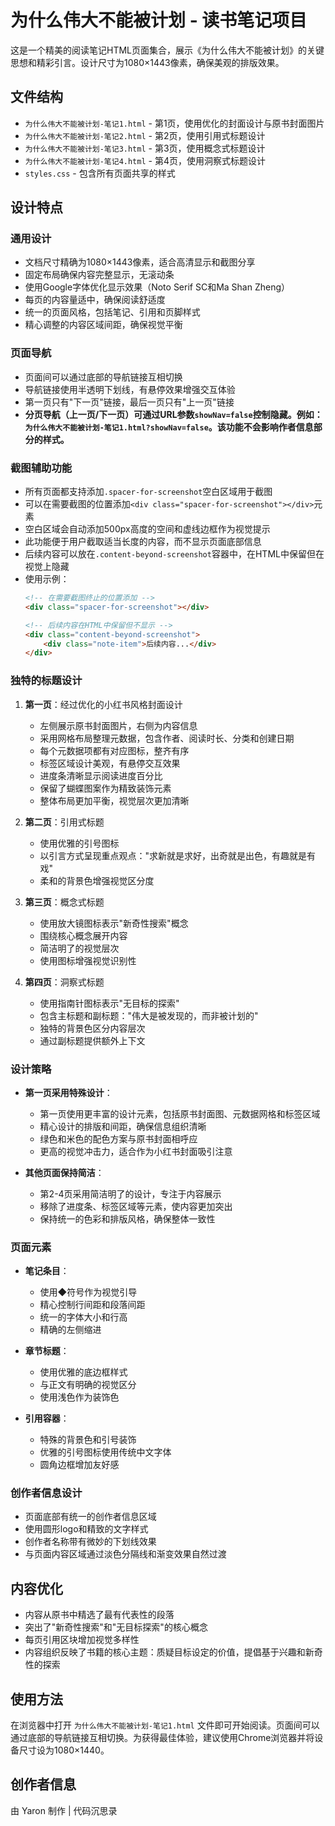 # 为什么伟大不能被计划 - 读书笔记项目

这是一个精美的阅读笔记HTML页面集合，展示《为什么伟大不能被计划》的关键思想和精彩引言。设计尺寸为1080×1443像素，确保美观的排版效果。

## 文件结构

- `为什么伟大不能被计划-笔记1.html` - 第1页，使用优化的封面设计与原书封面图片
- `为什么伟大不能被计划-笔记2.html` - 第2页，使用引用式标题设计
- `为什么伟大不能被计划-笔记3.html` - 第3页，使用概念式标题设计
- `为什么伟大不能被计划-笔记4.html` - 第4页，使用洞察式标题设计
- `styles.css` - 包含所有页面共享的样式

## 设计特点

### 通用设计

- 文档尺寸精确为1080×1443像素，适合高清显示和截图分享
- 固定布局确保内容完整显示，无滚动条
- 使用Google字体优化显示效果（Noto Serif SC和Ma Shan Zheng）
- 每页的内容量适中，确保阅读舒适度
- 统一的页面风格，包括笔记、引用和页脚样式
- 精心调整的内容区域间距，确保视觉平衡

### 页面导航

- 页面间可以通过底部的导航链接互相切换
- 导航链接使用半透明下划线，有悬停效果增强交互体验
- 第一页只有"下一页"链接，最后一页只有"上一页"链接
- **分页导航（上一页/下一页）可通过URL参数`showNav=false`控制隐藏。例如：`为什么伟大不能被计划-笔记1.html?showNav=false`。该功能不会影响作者信息部分的样式。**

### 截图辅助功能

- 所有页面都支持添加`.spacer-for-screenshot`空白区域用于截图
- 可以在需要截图的位置添加`<div class="spacer-for-screenshot"></div>`元素
- 空白区域会自动添加500px高度的空间和虚线边框作为视觉提示
- 此功能便于用户截取适当长度的内容，而不显示页面底部信息
- 后续内容可以放在`.content-beyond-screenshot`容器中，在HTML中保留但在视觉上隐藏
- 使用示例：
  ```html
  <!-- 在需要截图终止的位置添加 -->
  <div class="spacer-for-screenshot"></div>
  
  <!-- 后续内容在HTML中保留但不显示 -->
  <div class="content-beyond-screenshot">
      <div class="note-item">后续内容...</div>
  </div>
  ```

### 独特的标题设计

1. **第一页**：经过优化的小红书风格封面设计
   - 左侧展示原书封面图片，右侧为内容信息
   - 采用网格布局整理元数据，包含作者、阅读时长、分类和创建日期
   - 每个元数据项都有对应图标，整齐有序
   - 标签区域设计美观，有悬停交互效果
   - 进度条清晰显示阅读进度百分比
   - 保留了蝴蝶图案作为精致装饰元素
   - 整体布局更加平衡，视觉层次更加清晰

2. **第二页**：引用式标题
   - 使用优雅的引号图标
   - 以引言方式呈现重点观点："求新就是求好，出奇就是出色，有趣就是有戏"
   - 柔和的背景色增强视觉区分度

3. **第三页**：概念式标题
   - 使用放大镜图标表示"新奇性搜索"概念
   - 围绕核心概念展开内容
   - 简洁明了的视觉层次
   - 使用图标增强视觉识别性

4. **第四页**：洞察式标题
   - 使用指南针图标表示"无目标的探索"
   - 包含主标题和副标题："伟大是被发现的，而非被计划的"
   - 独特的背景色区分内容层次
   - 通过副标题提供额外上下文

### 设计策略

- **第一页采用特殊设计**：
  - 第一页使用更丰富的设计元素，包括原书封面图、元数据网格和标签区域
  - 精心设计的排版和间距，确保信息组织清晰
  - 绿色和米色的配色方案与原书封面相呼应
  - 更高的视觉冲击力，适合作为小红书封面吸引注意

- **其他页面保持简洁**：
  - 第2-4页采用简洁明了的设计，专注于内容展示
  - 移除了进度条、标签区域等元素，使内容更加突出
  - 保持统一的色彩和排版风格，确保整体一致性

### 页面元素

- **笔记条目**：
  - 使用◆符号作为视觉引导
  - 精心控制行间距和段落间距
  - 统一的字体大小和行高
  - 精确的左侧缩进

- **章节标题**：
  - 使用优雅的底边框样式
  - 与正文有明确的视觉区分
  - 使用浅色作为装饰色

- **引用容器**：
  - 特殊的背景色和引号装饰
  - 优雅的引号图标使用传统中文字体
  - 圆角边框增加友好感

### 创作者信息设计

- 页面底部有统一的创作者信息区域
- 使用圆形logo和精致的文字样式
- 创作者名称带有微妙的下划线效果
- 与页面内容区域通过淡色分隔线和渐变效果自然过渡

## 内容优化

- 内容从原书中精选了最有代表性的段落
- 突出了"新奇性搜索"和"无目标探索"的核心概念
- 每页引用区块增加视觉多样性
- 内容组织反映了书籍的核心主题：质疑目标设定的价值，提倡基于兴趣和新奇性的探索

## 使用方法

在浏览器中打开 `为什么伟大不能被计划-笔记1.html` 文件即可开始阅读。页面间可以通过底部的导航链接互相切换。为获得最佳体验，建议使用Chrome浏览器并将设备尺寸设为1080×1440。

## 创作者信息

由 Yaron 制作 | 代码沉思录 